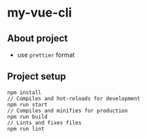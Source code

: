 # my-vue-cli

## About project 

- use `prettier` format

## Project setup
```
npm install
// Compiles and hot-reloads for development
npm run start
// Compiles and minifies for production
npm run build
// Lints and fixes files
npm run lint
```
